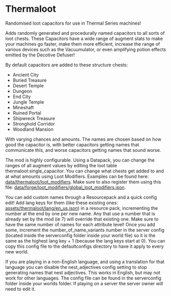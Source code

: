 # Thermaloot
Randomised loot capacitors for use in Thermal Series machines!

Adds randomly generated and procedurally named capacitors to all sorts of loot chests. These Capacitors have a wide range of augment stats to make your machines go faster, make them more efficient, increase the range of various devices such as the Vacuumulator, or even amplifying potion effects emitted by the Decotive Defuser!

 

By default capacitors are added to these structure chests:

 - Ancient City
 - Buried Treasure
 - Desert Temple
 - Dungeon
 - End City
 - Jungle Temple
 - Mineshaft
 - Ruined Portal
 - Shipwreck Treasure
 - Stronghold Corridor
 - Woodland Mansion

With varying chances and amounts. The names are chosen based on how good the capacitor is, with better capacitors getting names that communicate this, and worse capacitors getting names that sound worse.

 

 

The mod is highly configurable. Using a Datapack, you can change the ranges of all augment values by editing the loot table thermaloot:single_capacitor. You can change what chests get added to and at what amounts using Loot Modifiers. Examples can be found here: [data/thermaloot/loot_modifiers](src/main/resources/data/thermaloot/loot_modifiers). Make sure to also register them using this file: [data/forge/loot_modifiers/global_loot_modifiers.json](src/main/resources/data/forge/loot_modifiers/global_loot_modifiers.json).

 

You can add custom names through a Resourcepack and a quick config edit! Add lang keys for them (like these existing ones: [assets/thermaloot/lang/en_us.json](src/main/resources/assets/thermaloot/lang/en_us.json#L6-L62)) in a resource pack, incrementing the number at the end by one per new name. Any that use a number that is already set by the mod (ie 7) will override that existing one. Make sure to have the same number of names for each attribute level! Once you add some, increment the number_of_name_variants number in the server config (located inside the serverconfig folder inside your world file) so it is the same as the highest lang key + 1 (because the lang keys start at 0). You can copy this config file to the defaultconfigs directory to have it apply to every new world.

 

If you are playing in a non-English language, and using a translation for that language you can disable the nest_adjectives config setting to stop generating names that nest adjectives. This works in English, but may not work for other languages. The config file can be found in the serverconfig folder inside your worlds folder. If playing on a server the server owner will need to edit it.
